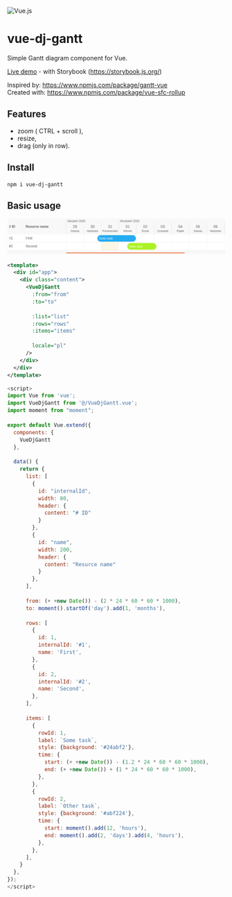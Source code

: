 <p float="left">
    <img src="https://cdn.auth0.com/blog/vuejs/vue-logo.png" alt="Vue.js" width="100"/>
</p>

# vue-dj-gantt

Simple Gantt diagram component for Vue.

[Live demo](https://jdoleczek.github.io/vue-dj-gantt/) - with Storybook (https://storybook.js.org/)

Inspired by: https://www.npmjs.com/package/gantt-vue \
Created with: https://www.npmjs.com/package/vue-sfc-rollup

## Features

- zoom ( CTRL + scroll ),
- resize,
- drag (only in row).

## Install

```
npm i vue-dj-gantt
```

## Basic usage

![vue-dj-gantt](/images/vue-dj-gantt-example1.png)

```xml
<template>
  <div id="app">
    <div class="content">
      <VueDjGantt
        :from="from"
        :to="to"

        :list="list"
        :rows="rows"
        :items="items"

        locale="pl"
      />
    </div>
  </div>
</template>
```

```javascript
<script>
import Vue from 'vue';
import VueDjGantt from '@/VueDjGantt.vue';
import moment from "moment";

export default Vue.extend({
  components: {
    VueDjGantt
  },

  data() {
    return {
      list: [
        {
          id: "internalId",
          width: 80,
          header: {
            content: "# ID"
          }
        },
        {
          id: "name",
          width: 200,
          header: {
            content: "Resurce name"
          }
        },
      ],

      from: (+ +new Date()) - (2 * 24 * 60 * 60 * 1000),
      to: moment().startOf('day').add(1, 'months'),

      rows: [
        {
          id: 1,
          internalId: '#1',
          name: 'First',
        },
        {
          id: 2,
          internalId: '#2',
          name: 'Second',
        },
      ],

      items: [
        {
          rowId: 1,
          label: `Some task`,
          style: {background: '#24abf2'},
          time: {
            start: (+ +new Date()) - (1.2 * 24 * 60 * 60 * 1000),
            end: (+ +new Date()) + (1 * 24 * 60 * 60 * 1000),
          },
        },
        {
          rowId: 2,
          label: `Other task`,
          style: {background: '#abf224'},
          time: {
            start: moment().add(12, 'hours'),
            end: moment().add(2, 'days').add(4, 'hours'),
          },
        },
      ],
    }
  },
});
</script>
```

